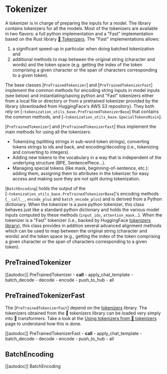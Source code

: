 <!--Copyright 2020 The HuggingFace Team. All rights reserved.

Licensed under the Apache License, Version 2.0 (the "License"); you may not use this file except in compliance with
the License. You may obtain a copy of the License at

http://www.apache.org/licenses/LICENSE-2.0

Unless required by applicable law or agreed to in writing, software distributed under the License is distributed on
an "AS IS" BASIS, WITHOUT WARRANTIES OR CONDITIONS OF ANY KIND, either express or implied. See the License for the
specific language governing permissions and limitations under the License.

⚠️ Note that this file is in Markdown but contain specific syntax for our doc-builder (similar to MDX) that may not be
rendered properly in your Markdown viewer.

-->

# Tokenizer

A tokenizer is in charge of preparing the inputs for a model. The library contains tokenizers for all the models. Most
of the tokenizers are available in two flavors: a full python implementation and a "Fast" implementation based on the
Rust library [🤗 Tokenizers](https://github.com/huggingface/tokenizers). The "Fast" implementations allows:

1. a significant speed-up in particular when doing batched tokenization and
2. additional methods to map between the original string (character and words) and the token space (e.g. getting the
   index of the token comprising a given character or the span of characters corresponding to a given token). 

The base classes [`PreTrainedTokenizer`] and [`PreTrainedTokenizerFast`]
implement the common methods for encoding string inputs in model inputs (see below) and instantiating/saving python and
"Fast" tokenizers either from a local file or directory or from a pretrained tokenizer provided by the library
(downloaded from HuggingFace's AWS S3 repository). They both rely on
[`~tokenization_utils_base.PreTrainedTokenizerBase`] that contains the common methods, and
[`~tokenization_utils_base.SpecialTokensMixin`].

[`PreTrainedTokenizer`] and [`PreTrainedTokenizerFast`] thus implement the main
methods for using all the tokenizers:

- Tokenizing (splitting strings in sub-word token strings), converting tokens strings to ids and back, and
  encoding/decoding (i.e., tokenizing and converting to integers).
- Adding new tokens to the vocabulary in a way that is independent of the underlying structure (BPE, SentencePiece...).
- Managing special tokens (like mask, beginning-of-sentence, etc.): adding them, assigning them to attributes in the
  tokenizer for easy access and making sure they are not split during tokenization.

[`BatchEncoding`] holds the output of the
[`~tokenization_utils_base.PreTrainedTokenizerBase`]'s encoding methods (`__call__`,
`encode_plus` and `batch_encode_plus`) and is derived from a Python dictionary. When the tokenizer is a pure python
tokenizer, this class behaves just like a standard python dictionary and holds the various model inputs computed by
these methods (`input_ids`, `attention_mask`...). When the tokenizer is a "Fast" tokenizer (i.e., backed by
HuggingFace [tokenizers library](https://github.com/huggingface/tokenizers)), this class provides in addition
several advanced alignment methods which can be used to map between the original string (character and words) and the
token space (e.g., getting the index of the token comprising a given character or the span of characters corresponding
to a given token).


## PreTrainedTokenizer

[[autodoc]] PreTrainedTokenizer
    - __call__
    - apply_chat_template
    - batch_decode
    - decode
    - encode
    - push_to_hub
    - all

## PreTrainedTokenizerFast

The [`PreTrainedTokenizerFast`] depend on the [tokenizers](https://huggingface.co/docs/tokenizers) library. The tokenizers obtained from the 🤗 tokenizers library can be
loaded very simply into 🤗 transformers. Take a look at the [Using tokenizers from 🤗 tokenizers](../fast_tokenizers) page to understand how this is done.

[[autodoc]] PreTrainedTokenizerFast
    - __call__
    - apply_chat_template
    - batch_decode
    - decode
    - encode
    - push_to_hub
    - all

## BatchEncoding

[[autodoc]] BatchEncoding
